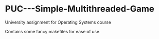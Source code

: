 # PUC---Simple-Multithreaded-Game
University assignment for Operating Systems course

Contains some fancy makefiles for ease of use.
